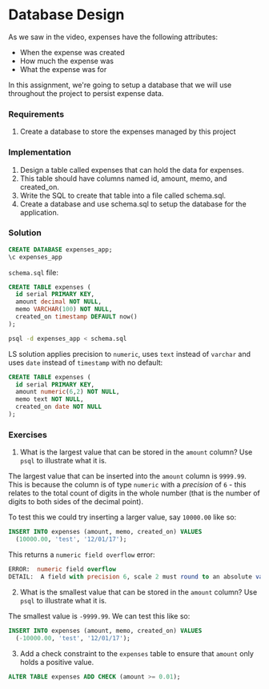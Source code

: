 # Database Design

As we saw in the video, expenses have the following attributes:

  * When the expense was created
  * How much the expense was
  * What the expense was for

In this assignment, we're going to setup a database that we will use throughout the project to persist expense data.

### Requirements

  1. Create a database to store the expenses managed by this project

### Implementation

  1. Design a table called expenses that can hold the data for expenses.
  2. This table should have columns named id, amount, memo, and created_on.
  3. Write the SQL to create that table into a file called schema.sql.
  4. Create a database and use schema.sql to setup the database for the application.

### Solution

```sql
CREATE DATABASE expenses_app;
\c expenses_app
```

`schema.sql` file:

```sql
CREATE TABLE expenses (
  id serial PRIMARY KEY,
  amount decimal NOT NULL,
  memo VARCHAR(100) NOT NULL,
  created_on timestamp DEFAULT now()
);
```

```bash
psql -d expenses_app < schema.sql
```

LS solution applies precision to `numeric`, uses `text` instead of `varchar` and uses `date` instead of `timestamp` with no default:

```sql
CREATE TABLE expenses (
  id serial PRIMARY KEY,
  amount numeric(6,2) NOT NULL,
  memo text NOT NULL,
  created_on date NOT NULL
);
```

### Exercises

1. What is the largest value that can be stored in the `amount` column? Use `psql` to illustrate what it is.

The largest value that can be inserted into the `amount` column is `9999.99`. This is because the column is of type `numeric` with a *precision* of `6` - this relates to the total count of digits in the whole number (that is the number of digits to both sides of the decimal point).

To test this we could try inserting a larger value, say `10000.00` like so:

```sql
INSERT INTO expenses (amount, memo, created_on) VALUES
  (10000.00, 'test', '12/01/17');
```

This returns a `numeric field overflow` error:

```sql
ERROR:  numeric field overflow
DETAIL:  A field with precision 6, scale 2 must round to an absolute value less than 10^4.
```

2. What is the smallest value that can be stored in the `amount` column? Use `psql` to illustrate what it is.

The smallest value is `-9999.99`. We can test this like so:

```sql
INSERT INTO expenses (amount, memo, created_on) VALUES
  (-10000.00, 'test', '12/01/17');
```

3. Add a check constraint to the `expenses` table to ensure that `amount` only holds a positive value.

```sql
ALTER TABLE expenses ADD CHECK (amount >= 0.01);
```
